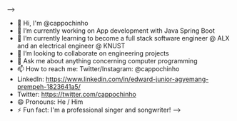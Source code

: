 ### 

-->
- 👋 Hi, I'm @cappochinho
- 🔭 I’m currently working on App development with Java Spring Boot
- 🌱 I’m currently learning to become a full stack software engineer @ ALX and an electrical engineer @ KNUST
- 👯 I’m looking to collaborate on engineering projects
- 💬 Ask me about anything concerning computer programming
- 📫 How to reach me: Twitter/Instagram: @cappochinho
- LinkedIn: https://www.linkedin.com/in/edward-junior-agyemang-prempeh-1823641a5/
- Twitter: https://twitter.com/cappochinho
- 😄 Pronouns: He / Him
- ⚡ Fun fact: I'm a professional singer and songwriter!
-->
